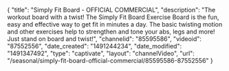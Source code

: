 {
    "title": "Simply Fit Board - OFFICIAL COMMERCIAL",
    "description": "The workout board with a twist! The Simply Fit Board Exercise Board is the fun, easy and effective way to get fit in minutes a day. The basic twisting motion and other exercises help to strengthen and tone your abs, legs and more! Just stand on board and twist!",
    "channelid": "85595586",
    "videoid": "87552556",
    "date_created": "1491244234",
    "date_modified": "1491347492",
    "type": "captivate",
    "layout": "channelVideo",
    "url": "\/seasonal\/simply-fit-board-official-commercial\/85595586-87552556"
}
